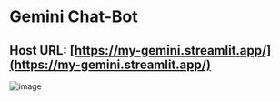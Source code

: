 # Gemini Chat-Bot
## Host URL: [https://my-gemini.streamlit.app/](https://my-gemini.streamlit.app/)

![image](https://github.com/iamarghamallick/Gemini-Chatbot/assets/86346861/23c54e71-1749-48ab-9b22-4c86d7be4078)
